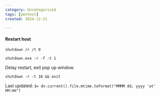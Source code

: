 ```yaml
---
category: Uncategorized
tags: [pentest]
created: 2024-12-21

---
```

#### Restart host
```command prompt - windows
shutdown /r /t 0
```

```command prompt - windows
shutdown.exe -r -f -t 1
```

Delay restart, exit pop up window.
```command prompt - windows
shutdown -r -t 10 && exit
```


Last updated: `$= dv.current().file.mtime.toFormat("MMMM dd, yyyy 'at' HH:mm")`
